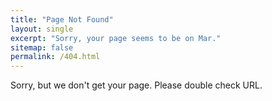 ```yaml
---
title: "Page Not Found"
layout: single
excerpt: "Sorry, your page seems to be on Mar."
sitemap: false
permalink: /404.html
---
```


Sorry, but we don't get your page. Please double check URL.

<script type="text/javascript">
  var GOOG_FIXURL_LANG = 'en';
  var GOOG_FIXURL_SITE = '{{ site.url }}'
</script>
<script type="text/javascript"
  src="//linkhelp.clients.google.com/tbproxy/lh/wm/fixurl.js">
</script>